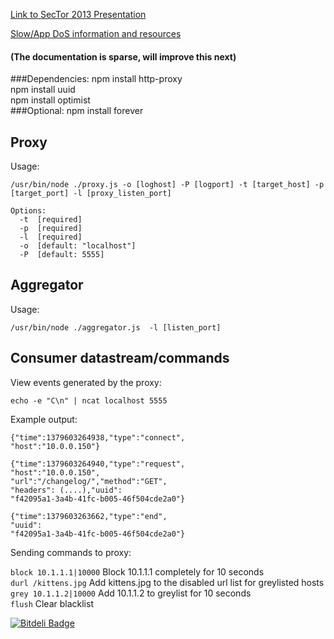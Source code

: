 [Link to SecTor 2013 Presentation](https://dl.dropboxusercontent.com/u/566560/Running%20at%2099%20percent.pdf)

[Slow/App DoS information and resources](https://gist.github.com/rawdigits/6868177/edit)

#### (The documentation is sparse, will improve this next)

###Dependencies:
npm install http-proxy  
npm install uuid  
npm install optimist  
###Optional:
npm install forever


## Proxy

Usage:
```
/usr/bin/node ./proxy.js -o [loghost] -P [logport] -t [target_host] -p [target_port] -l [proxy_listen_port]

Options:
  -t  [required]
  -p  [required]
  -l  [required]
  -o  [default: "localhost"]
  -P  [default: 5555]
```

## Aggregator

Usage:

```
/usr/bin/node ./aggregator.js  -l [listen_port]
```

## Consumer datastream/commands

View events generated by the proxy:  
```
echo -e "C\n" | ncat localhost 5555
```

Example output:

```
{"time":1379603264938,"type":"connect",
"host":"10.0.0.150"}

{"time":1379603264940,"type":"request",
"host":"10.0.0.150",
"url":"/changelog/","method":"GET",
"headers": (....),"uuid":
"f42095a1-3a4b-41fc-b005-46f504cde2a0"}

{"time":1379603263662,"type":"end",
"uuid":
"f42095a1-3a4b-41fc-b005-46f504cde2a0"}
```

Sending commands to proxy:

`block 10.1.1.1|10000` Block 10.1.1.1 completely for 10 seconds  
`durl /kittens.jpg` Add kittens.jpg to the disabled url list for greylisted hosts  
`grey 10.1.1.2|10000` Add 10.1.1.2 to greylist for 10 seconds  
`flush` Clear blacklist  



[![Bitdeli Badge](https://d2weczhvl823v0.cloudfront.net/rawdigits/bouncer/trend.png)](https://bitdeli.com/free "Bitdeli Badge")

